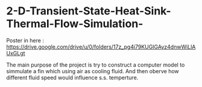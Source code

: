 # 2-D-Transient-State-Heat-Sink-Thermal-Flow-Simulation-

Poster in here : https://drive.google.com/drive/u/0/folders/17z_pg4i79KUGIGAyz4dnwWiLlAUxGLgt

The main purpose of the project is try to construct a computer model to simmulate a fin which using air as cooling fluid. And then oberve how different fluid speed would influence s.s. temperture.
